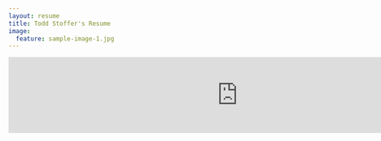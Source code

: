 ```yaml
---
layout: resume
title: Todd Stoffer's Resume
image:
  feature: sample-image-1.jpg
---
```

<iframe width="900px" height"900px" frameborder="0" src="http://toddstoffer.github.io/resumepage/"></iframe>